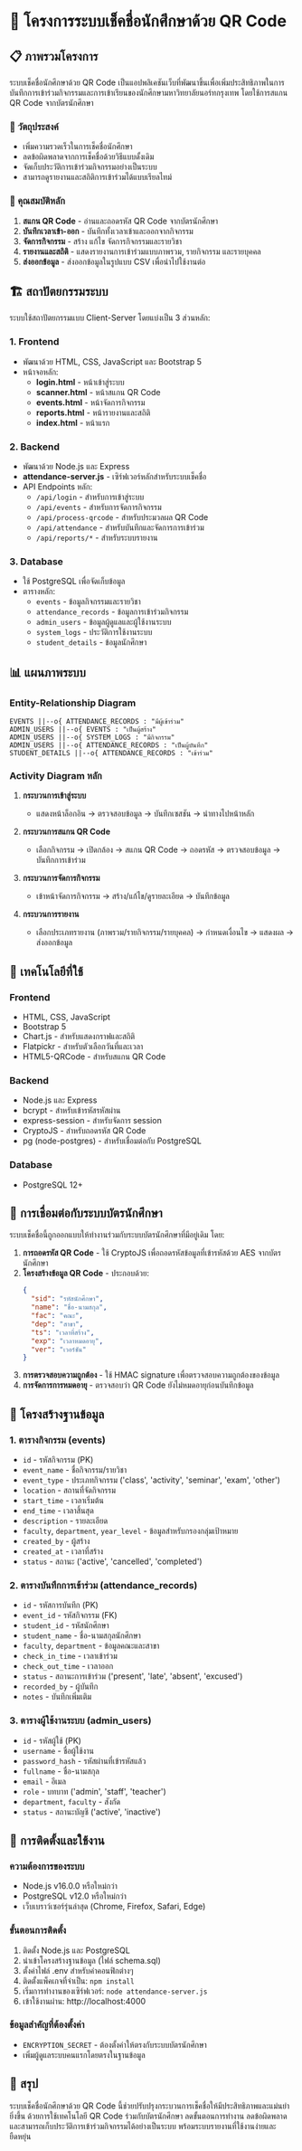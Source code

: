 # 📱 โครงการระบบเช็คชื่อนักศึกษาด้วย QR Code

## 📋 ภาพรวมโครงการ

ระบบเช็คชื่อนักศึกษาด้วย QR Code เป็นแอปพลิเคชันเว็บที่พัฒนาขึ้นเพื่อเพิ่มประสิทธิภาพในการบันทึกการเข้าร่วมกิจกรรมและการเข้าเรียนของนักศึกษามหาวิทยาลัยนอร์ทกรุงเทพ โดยใช้การสแกน QR Code จากบัตรนักศึกษา

### 🎯 วัตถุประสงค์
- เพิ่มความรวดเร็วในการเช็คชื่อนักศึกษา
- ลดข้อผิดพลาดจากการเช็คชื่อด้วยวิธีแบบดั้งเดิม
- จัดเก็บประวัติการเข้าร่วมกิจกรรมอย่างเป็นระบบ
- สามารถดูรายงานและสถิติการเข้าร่วมได้แบบเรียลไทม์

### 🔑 คุณสมบัติหลัก
1. **สแกน QR Code** - อ่านและถอดรหัส QR Code จากบัตรนักศึกษา
2. **บันทึกเวลาเข้า-ออก** - บันทึกทั้งเวลาเข้าและออกจากกิจกรรม
3. **จัดการกิจกรรม** - สร้าง แก้ไข จัดการกิจกรรมและรายวิชา
4. **รายงานและสถิติ** - แสดงรายงานการเข้าร่วมแบบภาพรวม, รายกิจกรรม และรายบุคคล
5. **ส่งออกข้อมูล** - ส่งออกข้อมูลในรูปแบบ CSV เพื่อนำไปใช้งานต่อ

## 🏗️ สถาปัตยกรรมระบบ

ระบบใช้สถาปัตยกรรมแบบ Client-Server โดยแบ่งเป็น 3 ส่วนหลัก:

### 1. Frontend
- พัฒนาด้วย HTML, CSS, JavaScript และ Bootstrap 5
- หน้าจอหลัก: 
  - **login.html** - หน้าเข้าสู่ระบบ
  - **scanner.html** - หน้าสแกน QR Code
  - **events.html** - หน้าจัดการกิจกรรม
  - **reports.html** - หน้ารายงานและสถิติ
  - **index.html** - หน้าแรก

### 2. Backend
- พัฒนาด้วย Node.js และ Express
- **attendance-server.js** - เซิร์ฟเวอร์หลักสำหรับระบบเช็คชื่อ
- API Endpoints หลัก:
  - `/api/login` - สำหรับการเข้าสู่ระบบ
  - `/api/events` - สำหรับการจัดการกิจกรรม
  - `/api/process-qrcode` - สำหรับประมวลผล QR Code
  - `/api/attendance` - สำหรับบันทึกและจัดการการเข้าร่วม
  - `/api/reports/*` - สำหรับระบบรายงาน

### 3. Database
- ใช้ PostgreSQL เพื่อจัดเก็บข้อมูล
- ตารางหลัก:
  - `events` - ข้อมูลกิจกรรมและรายวิชา
  - `attendance_records` - ข้อมูลการเข้าร่วมกิจกรรม
  - `admin_users` - ข้อมูลผู้ดูแลและผู้ใช้งานระบบ
  - `system_logs` - ประวัติการใช้งานระบบ
  - `student_details` - ข้อมูลนักศึกษา

## 📊 แผนภาพระบบ

### Entity-Relationship Diagram
```
EVENTS ||--o{ ATTENDANCE_RECORDS : "มีผู้เข้าร่วม"
ADMIN_USERS ||--o{ EVENTS : "เป็นผู้สร้าง"
ADMIN_USERS ||--o{ SYSTEM_LOGS : "มีกิจกรรม"
ADMIN_USERS ||--o{ ATTENDANCE_RECORDS : "เป็นผู้บันทึก"
STUDENT_DETAILS ||--o{ ATTENDANCE_RECORDS : "เข้าร่วม"
```

### Activity Diagram หลัก
1. **กระบวนการเข้าสู่ระบบ**
   - แสดงหน้าล็อกอิน → ตรวจสอบข้อมูล → บันทึกเซสชัน → นำทางไปหน้าหลัก

2. **กระบวนการสแกน QR Code**
   - เลือกกิจกรรม → เปิดกล้อง → สแกน QR Code → ถอดรหัส → ตรวจสอบข้อมูล → บันทึกการเข้าร่วม

3. **กระบวนการจัดการกิจกรรม**
   - เข้าหน้าจัดการกิจกรรม → สร้าง/แก้ไข/ดูรายละเอียด → บันทึกข้อมูล

4. **กระบวนการรายงาน**
   - เลือกประเภทรายงาน (ภาพรวม/รายกิจกรรม/รายบุคคล) → กำหนดเงื่อนไข → แสดงผล → ส่งออกข้อมูล

## 🔧 เทคโนโลยีที่ใช้

### Frontend
- HTML, CSS, JavaScript
- Bootstrap 5
- Chart.js - สำหรับแสดงกราฟและสถิติ
- Flatpickr - สำหรับตัวเลือกวันที่และเวลา
- HTML5-QRCode - สำหรับสแกน QR Code

### Backend
- Node.js และ Express
- bcrypt - สำหรับเข้ารหัสรหัสผ่าน
- express-session - สำหรับจัดการ session
- CryptoJS - สำหรับถอดรหัส QR Code
- pg (node-postgres) - สำหรับเชื่อมต่อกับ PostgreSQL

### Database
- PostgreSQL 12+

## 🔐 การเชื่อมต่อกับระบบบัตรนักศึกษา

ระบบเช็คชื่อนี้ถูกออกแบบให้ทำงานร่วมกับระบบบัตรนักศึกษาที่มีอยู่เดิม โดย:

1. **การถอดรหัส QR Code** - ใช้ CryptoJS เพื่อถอดรหัสข้อมูลที่เข้ารหัสด้วย AES จากบัตรนักศึกษา
2. **โครงสร้างข้อมูล QR Code** - ประกอบด้วย:
   ```json
   {
     "sid": "รหัสนักศึกษา",
     "name": "ชื่อ-นามสกุล",
     "fac": "คณะ",
     "dep": "สาขา",
     "ts": "เวลาที่สร้าง",
     "exp": "เวลาหมดอายุ",
     "ver": "เวอร์ชัน"
   }
   ```
3. **การตรวจสอบความถูกต้อง** - ใช้ HMAC signature เพื่อตรวจสอบความถูกต้องของข้อมูล
4. **การจัดการการหมดอายุ** - ตรวจสอบว่า QR Code ยังไม่หมดอายุก่อนบันทึกข้อมูล

## 📂 โครงสร้างฐานข้อมูล

### 1. ตารางกิจกรรม (events)
- `id` - รหัสกิจกรรม (PK)
- `event_name` - ชื่อกิจกรรม/รายวิชา
- `event_type` - ประเภทกิจกรรม ('class', 'activity', 'seminar', 'exam', 'other')
- `location` - สถานที่จัดกิจกรรม
- `start_time` - เวลาเริ่มต้น
- `end_time` - เวลาสิ้นสุด
- `description` - รายละเอียด
- `faculty`, `department`, `year_level` - ข้อมูลสำหรับกรองกลุ่มเป้าหมาย
- `created_by` - ผู้สร้าง
- `created_at` - เวลาที่สร้าง
- `status` - สถานะ ('active', 'cancelled', 'completed')

### 2. ตารางบันทึกการเข้าร่วม (attendance_records)
- `id` - รหัสการบันทึก (PK)
- `event_id` - รหัสกิจกรรม (FK)
- `student_id` - รหัสนักศึกษา
- `student_name` - ชื่อ-นามสกุลนักศึกษา
- `faculty`, `department` - ข้อมูลคณะและสาขา
- `check_in_time` - เวลาเข้าร่วม
- `check_out_time` - เวลาออก
- `status` - สถานะการเข้าร่วม ('present', 'late', 'absent', 'excused')
- `recorded_by` - ผู้บันทึก
- `notes` - บันทึกเพิ่มเติม

### 3. ตารางผู้ใช้งานระบบ (admin_users)
- `id` - รหัสผู้ใช้ (PK)
- `username` - ชื่อผู้ใช้งาน
- `password_hash` - รหัสผ่านที่เข้ารหัสแล้ว
- `fullname` - ชื่อ-นามสกุล
- `email` - อีเมล
- `role` - บทบาท ('admin', 'staff', 'teacher')
- `department`, `faculty` - สังกัด
- `status` - สถานะบัญชี ('active', 'inactive')

## 🚀 การติดตั้งและใช้งาน

### ความต้องการของระบบ
- Node.js v16.0.0 หรือใหม่กว่า
- PostgreSQL v12.0 หรือใหม่กว่า
- เว็บเบราว์เซอร์รุ่นล่าสุด (Chrome, Firefox, Safari, Edge)

### ขั้นตอนการติดตั้ง
1. ติดตั้ง Node.js และ PostgreSQL
2. นำเข้าโครงสร้างฐานข้อมูล (ไฟล์ schema.sql)
3. ตั้งค่าไฟล์ .env สำหรับค่าคอนฟิกต่างๆ
4. ติดตั้งแพ็คเกจที่จำเป็น: `npm install`
5. เริ่มการทำงานของเซิร์ฟเวอร์: `node attendance-server.js`
6. เข้าใช้งานผ่าน: http://localhost:4000

### ข้อมูลสำคัญที่ต้องตั้งค่า
- `ENCRYPTION_SECRET` - ต้องตั้งค่าให้ตรงกับระบบบัตรนักศึกษา
- เพิ่มผู้ดูแลระบบคนแรกโดยตรงในฐานข้อมูล

## 📝 สรุป

ระบบเช็คชื่อนักศึกษาด้วย QR Code นี้ช่วยปรับปรุงกระบวนการเช็คชื่อให้มีประสิทธิภาพและแม่นยำยิ่งขึ้น ด้วยการใช้เทคโนโลยี QR Code ร่วมกับบัตรนักศึกษา ลดขั้นตอนการทำงาน ลดข้อผิดพลาด และสามารถเก็บประวัติการเข้าร่วมกิจกรรมได้อย่างเป็นระบบ พร้อมระบบรายงานที่ใช้งานง่ายและยืดหยุ่น
